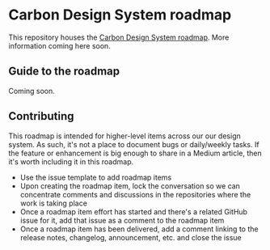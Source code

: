 # Carbon Design System roadmap

This repository houses the [Carbon Design System roadmap](https://github.com/carbon-design-system/roadmap/projects/1). More information coming here soon.

## Guide to the roadmap

Coming soon.

## Contributing

This roadmap is intended for higher-level items across our our design system. As such, it's not a place to document bugs or daily/weekly tasks. If the feature or enhancement is big enough to share in a Medium article, then it's worth including it in this roadmap.

* Use the issue template to add roadmap items
* Upon creating the roadmap item, lock the conversation so we can concentrate comments and discussions in the repositories where the work is taking place
* Once a roadmap item effort has started and there's a related GitHub issue for it, add that issue as a comment to the roadmap item
* Once a roadmap item has been delivered, add a comment linking to the release notes, changelog, announcement, etc. and close the issue
